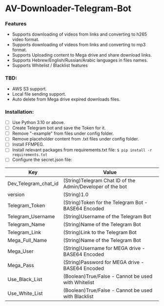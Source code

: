 # AV-Downloader-Telegram-Bot

### Features
- Supports downloading of videos from links and converting to h265 video format.
- Supports downloading of videos from links and converting to mp3 format.
- Supports Uploading content to Mega drive and share download links.
- Supports Hebrew/English/Russian/Arabic languages in files names.
- Supports Whitelist / Blacklist features

### TBD:
- AWS S3 support.
- Local file sending support.
- Auto delete from Mega drive expired downloads files.

### Installation:

- [ ] Use Python 3.10 or above.
- [ ] Create Telegram bot and save the Token for it.
- [ ] Remove "-example" from files under config folder.
- [ ] Remove placeholder content from .txt files under config folder. 
- [ ] Install FFMPEG.
- [ ] Install relevant packages from requirements.txt file:
`$ pip install -r requirements.txt`
- [ ] Configure the secret.json file:

| Key                   | Value                                                      |
| ---------             |------------------------------------------------------------|
| Dev_Telegram_chat_id  | (String)Telegram Chat ID of the Admin/Developer of the bot |
| version               | (String)1.0                                                |
| Telegram_Token        | (String)Token for the Telegram Bot - BASE64 Encoded        |
| Telegram_Username     | (String)Username of the Telegram Bot                       |
| Telegram_Name         | (String)Name of the Telegram Bot                           |
| Telegram_Link         | (String)Link to the Telegram Bot                           |
| Mega_Full_Name        | (String)Name of the Telegram Bot                           |
| Mega_User             | (String)Username for MEGA drive - BASE64 Encoded           |
| Mega_Pass             | (String)Password for MEGA drive - BASE64 Encoded           |
| Use_Black_List        | (Boolean)True/False - Cannot be used with Whitelist        |
| Use_White_List        | (Boolean)True/False - Cannot be used with Blacklist        |
